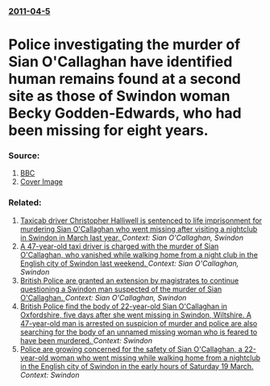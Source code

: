 ### [2011-04-5](/news/2011/04/5/index.md)

# Police investigating the murder of Sian O'Callaghan have identified human remains found at a second site as those of Swindon woman Becky Godden-Edwards, who had been missing for eight years. 




### Source:

1. [BBC](http://www.bbc.co.uk/news/uk-england-12970112)
1. [Cover Image](http://ichef-1.bbci.co.uk/news/1024/media/images/48333000/gif/_48333888_bn-448x252.gif)

### Related:

1. [Taxicab driver Christopher Halliwell is sentenced to life imprisonment for murdering Sian O'Callaghan who went missing after visiting a nightclub in Swindon in March last year. ](/news/2012/10/19/taxicab-driver-christopher-halliwell-is-sentenced-to-life-imprisonment-for-murdering-sian-o-callaghan-who-went-missing-after-visiting-a-nigh.md) _Context: Sian O'Callaghan, Swindon_
2. [A 47-year-old taxi driver is charged with the murder of Sian O'Callaghan, who vanished while walking home from a night club in the English city of Swindon last weekend. ](/news/2011/03/27/a-47-year-old-taxi-driver-is-charged-with-the-murder-of-sian-o-callaghan-who-vanished-while-walking-home-from-a-night-club-in-the-english-c.md) _Context: Sian O'Callaghan, Swindon_
3. [British Police are granted an extension by magistrates to continue questioning a Swindon man suspected of the murder of Sian O'Callaghan. ](/news/2011/03/26/british-police-are-granted-an-extension-by-magistrates-to-continue-questioning-a-swindon-man-suspected-of-the-murder-of-sian-o-callaghan.md) _Context: Sian O'Callaghan, Swindon_
4. [British Police find the body of 22-year-old Sian O'Callaghan in Oxfordshire, five days after she went missing in Swindon, Wiltshire. A 47-year-old man is arrested on suspicion of murder and police are also searching for the body of an unnamed missing woman who is feared to have been murdered. ](/news/2011/03/24/british-police-find-the-body-of-22-year-old-sian-o-callaghan-in-oxfordshire-five-days-after-she-went-missing-in-swindon-wiltshire-a-47-ye.md) _Context: Swindon_
5. [Police are growing concerned for the safety of Sian O'Callaghan, a 22-year-old woman who went missing while walking home from a nightclub in the English city of Swindon in the early hours of Saturday 19 March. ](/news/2011/03/20/police-are-growing-concerned-for-the-safety-of-sian-o-callaghan-a-22-year-old-woman-who-went-missing-while-walking-home-from-a-nightclub-in.md) _Context: Swindon_
